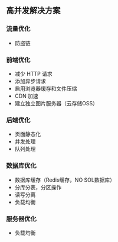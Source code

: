 ## 高并发解决方案

### 流量优化
- 防盗链

### 前端优化
- 减少 HTTP 请求
- 添加异步请求
- 启用浏览器缓存和文件压缩
- CDN 加速
- 建立独立图片服务器（云存储OSS）

### 后端优化
- 页面静态化
- 并发处理
- 队列处理

### 数据库优化
- 数据库缓存（Redis缓存，NO SOL数据库）
- 分库分表，分区操作
- 读写分离
- 负载均衡

### 服务器优化
- 负载均衡
